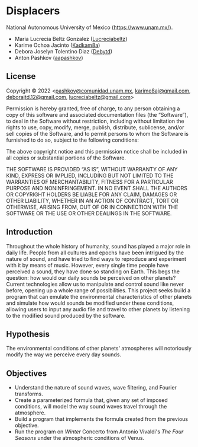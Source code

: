 # Displacers

National Autonomous University of Mexico (https://www.unam.mx/).

- Maria Lucrecia Beltz Gonzalez ([Lucreciabeltz](https://github.com/Lucreciabeltz))
- Karime Ochoa Jacinto ([Kadkam8a](https://github.com/Kadkam8a))
- Debora Joselyn Tolentino Diaz ([Debytd](https://github.com/Debytd))
- Anton Pashkov ([aapashkov](https://github.com/aapashkov))

## License

Copyright © 2022 <pashkov@comunidad.unam.mx, karime8aj@gmail.com, deborajtd.12@gmail.com, lucreciabeltz@gmail.com>

Permission is hereby granted, free of charge, to any person obtaining a copy of this software and associated documentation files (the “Software”), to deal in the Software without restriction, including without limitation the rights to use, copy, modify, merge, publish, distribute, sublicense, and/or sell copies of the Software, and to permit persons to whom the Software is furnished to do so, subject to the following conditions:

The above copyright notice and this permission notice shall be included in all copies or substantial portions of the Software.

THE SOFTWARE IS PROVIDED “AS IS”, WITHOUT WARRANTY OF ANY KIND, EXPRESS OR IMPLIED, INCLUDING BUT NOT LIMITED TO THE WARRANTIES OF MERCHANTABILITY, FITNESS FOR A PARTICULAR PURPOSE AND NONINFRINGEMENT. IN NO EVENT SHALL THE AUTHORS OR COPYRIGHT HOLDERS BE LIABLE FOR ANY CLAIM, DAMAGES OR OTHER LIABILITY, WHETHER IN AN ACTION OF CONTRACT, TORT OR OTHERWISE, ARISING FROM, OUT OF OR IN CONNECTION WITH THE SOFTWARE OR THE USE OR OTHER DEALINGS IN THE SOFTWARE.

## Introduction

Throughout the whole history of humanity, sound has played a major role in daily life. People from all cultures and epochs have been intrigued by the nature of sound, and have tried to find ways to reproduce and experiment with it by means of music. However, every single time people have perceived a sound, they have done so standing on Earth. This begs the question: how would our daily sounds be perceived on other planets? Current technologies allow us to manipulate and control sound like never before, opening up a whole range of possibilities. This project seeks build a program that can emulate the environmental characteristics of other planets and simulate how would sounds be modified under these conditions, allowing users to input any audio file and travel to other planets by listening to the modified sound produced by the software.

## Hypothesis

The environmental conditions of other planets' atmospheres will notoriously modify the way we perceive every day sounds.

## Objectives

- Understand the nature of sound waves, wave filtering, and Fourier transforms.
- Create a parameterized formula that, given any set of imposed conditions, will model the way sound waves travel through the atmosphere.
- Build a program that implements the formula created from the previous objective.
- Run the program on *Winter* Concerto from Antonio Vivaldi's *The Four Seasons* under the atmospheric conditions of Venus.
